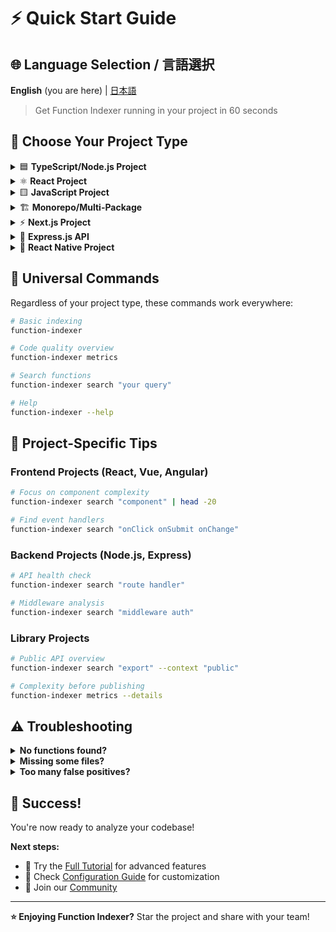 # ⚡ Quick Start Guide

## 🌐 Language Selection / 言語選択

**English** (you are here) | [日本語](QUICK-START-ja.md)

> Get Function Indexer running in your project in 60 seconds

## 🎯 Choose Your Project Type

<details>
<summary>🟦 <strong>TypeScript/Node.js Project</strong></summary>

### Installation
```bash
# Install from GitHub
npm install -g github:akiramei/function-indexer

# Then navigate to your project
cd your-typescript-project
function-indexer
```

### What You'll See
```
🚀 Welcome to Function Indexer!
✨ Detected typescript project at: /your/project
✅ Created configuration in .function-indexer/
📁 Scanning: src/
✅ Indexing completed!
📊 Functions found: 42
```

### Next Steps
```bash
# View code quality
function-indexer metrics

# Search for functions
function-indexer search "database"
```

### Common Use Cases
- **API Development**: Find route handlers and middleware
- **Library Creation**: Track exported functions and complexity
- **Refactoring**: Identify complex functions that need breaking down

</details>

<details>
<summary>⚛️ <strong>React Project</strong></summary>

### Installation
```bash
npm install -g github:akiramei/function-indexer
cd your-react-app
function-indexer
```

### What You'll Get
- ✅ React components (functional & class)
- ✅ Custom hooks (useState, useEffect, etc.)
- ✅ Utility functions
- ✅ Event handlers
- ✅ JSX/TSX support

### Quick Commands
```bash
# Find React components
function-indexer search "component"

# Find custom hooks
function-indexer search "hook use"

# Check component complexity
function-indexer metrics --details
```

### Example Output
```
🔍 Searching for: "component"

1. UserProfile (src/components/UserProfile.tsx:10)
   function UserProfile(props: UserProps): JSX.Element

2. LoginForm (src/components/auth/LoginForm.tsx:15)
   const LoginForm: React.FC<LoginProps> = ({ onSubmit })
```

</details>

<details>
<summary>🟨 <strong>JavaScript Project</strong></summary>

### Installation
```bash
npm install -g github:akiramei/function-indexer
cd your-js-project
function-indexer
```

### Setup for Pure JavaScript
```bash
# Function Indexer works with .js files too!
function-indexer
```

### Enhance with JSDoc
```javascript
/**
 * Authenticates a user with email and password
 * @param {string} email - User's email
 * @param {string} password - User's password
 * @returns {Promise<User>} Authenticated user
 */
async function authenticateUser(email, password) {
  // Your code here
}
```

### Quick Commands
```bash
# Find all functions
function-indexer search "function"

# View complexity metrics
function-indexer metrics
```

</details>

<details>
<summary>🏗️ <strong>Monorepo/Multi-Package</strong></summary>

### Installation
```bash
npm install -g github:akiramei/function-indexer
cd your-monorepo
```

### Setup for Each Package
```bash
# Analyze each package separately
cd packages/frontend
function-indexer

cd ../backend  
function-indexer

cd ../shared
function-indexer
```

### Unified Analysis (Advanced)
```bash
# From monorepo root
function-indexer -r packages/frontend
function-indexer -r packages/backend

# Compare complexity across packages
function-indexer metrics | grep "High Risk"
```

### Workspace Integration
```json
// package.json in monorepo root
{
  "scripts": {
    "analyze": "npm run analyze:frontend && npm run analyze:backend",
    "analyze:frontend": "cd packages/frontend && function-indexer",
    "analyze:backend": "cd packages/backend && function-indexer"
  }
}
```

</details>

<details>
<summary>⚡ <strong>Next.js Project</strong></summary>

### Installation
```bash
npm install -g github:akiramei/function-indexer
cd your-nextjs-app
function-indexer
```

### What Function Indexer Finds
- ✅ Page components (`pages/` or `app/`)
- ✅ API routes (`pages/api/` or `app/api/`)
- ✅ Server components
- ✅ Client components
- ✅ Custom hooks
- ✅ Utility functions

### Next.js Specific Commands
```bash
# Find API routes
function-indexer search "api route handler"

# Find page components
function-indexer search "page component"

# Check SSR/SSG functions
function-indexer search "getServerSideProps getStaticProps"
```

### Example Output
```
📊 Code Quality Metrics

API Routes Found: 8
Page Components: 12
Custom Hooks: 5
Utility Functions: 23

⚠️ Complex API routes:
  • pages/api/users/[id].ts:handler (complexity: 12)
```

</details>

<details>
<summary>🔧 <strong>Express.js API</strong></summary>

### Installation
```bash
npm install -g github:akiramei/function-indexer
cd your-express-api
function-indexer
```

### Express-Specific Analysis
Function Indexer excels at analyzing Express APIs:

```bash
# Find route handlers
function-indexer search "route handler"

# Find middleware functions  
function-indexer search "middleware"

# Check controller complexity
function-indexer search "controller"
```

### Sample Project Structure
```
src/
├── controllers/
├── middleware/
├── routes/
├── services/
└── utils/
```

### Quick Health Check
```bash
# Check API complexity
function-indexer metrics

# Find potential refactoring candidates
function-indexer metrics --details | grep "High Risk"
```

</details>

<details>
<summary>📱 <strong>React Native Project</strong></summary>

### Installation
```bash
npm install -g github:akiramei/function-indexer
cd your-react-native-app
function-indexer
```

### React Native Features
- ✅ Screen components
- ✅ Custom hooks
- ✅ Navigation functions
- ✅ Platform-specific code
- ✅ Native module interfaces

### Quick Commands
```bash
# Find screen components
function-indexer search "screen component"

# Find navigation functions
function-indexer search "navigation"

# Check component complexity
function-indexer metrics
```

</details>

## 🔄 Universal Commands

Regardless of your project type, these commands work everywhere:

```bash
# Basic indexing
function-indexer

# Code quality overview
function-indexer metrics

# Search functions
function-indexer search "your query"

# Help
function-indexer --help
```

## 🎯 Project-Specific Tips

### Frontend Projects (React, Vue, Angular)
```bash
# Focus on component complexity
function-indexer search "component" | head -20

# Find event handlers
function-indexer search "onClick onSubmit onChange"
```

### Backend Projects (Node.js, Express)
```bash
# API health check
function-indexer search "route handler" 

# Middleware analysis
function-indexer search "middleware auth"
```

### Library Projects
```bash
# Public API overview
function-indexer search "export" --context "public"

# Complexity before publishing
function-indexer metrics --details
```

## ⚠️ Troubleshooting

<details>
<summary><strong>No functions found?</strong></summary>

**Possible causes:**
- No TypeScript/JavaScript files in expected locations
- Files are in non-standard directories

**Solutions:**
```bash
# Specify custom directory
function-indexer -r ./your-custom-src

# Check what Function Indexer detected
function-indexer --verbose
```

</details>

<details>
<summary><strong>Missing some files?</strong></summary>

**Check configuration:**
```bash
# View current config
cat .function-indexer/config.json

# Add more file patterns
# Edit config to include: ["**/*.js", "**/*.ts", "**/*.jsx", "**/*.tsx"]
```

</details>

<details>
<summary><strong>Too many false positives?</strong></summary>

**Exclude unwanted directories:**
```json
{
  "exclude": [
    "**/*.test.ts",
    "**/*.spec.ts", 
    "**/node_modules/**",
    "**/dist/**",
    "**/.next/**"
  ]
}
```

</details>

## 🎉 Success!

You're now ready to analyze your codebase! 

**Next steps:**
- 📖 Try the [Full Tutorial](TUTORIAL.md) for advanced features
- 🔧 Check [Configuration Guide](CONFIGURATION.md) for customization
- 🤝 Join our [Community](https://github.com/akiramei/function-indexer/discussions)

---

**⭐ Enjoying Function Indexer?** Star the project and share with your team!